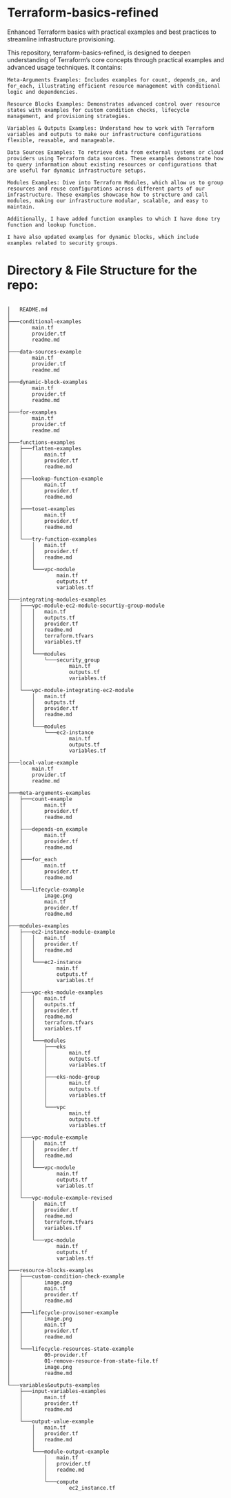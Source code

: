 # Terraform-basics-refined
Enhanced Terraform basics with practical examples and best practices to streamline infrastructure provisioning.


This repository, terraform-basics-refined, is designed to deepen understanding of Terraform’s core concepts through practical examples and advanced usage techniques. It contains:

    Meta-Arguments Examples: Includes examples for count, depends_on, and for_each, illustrating efficient resource management with conditional logic and dependencies.

    Resource Blocks Examples: Demonstrates advanced control over resource states with examples for custom condition checks, lifecycle management, and provisioning strategies. 

    Variables & Outputs Examples: Understand how to work with Terraform variables and outputs to make our infrastructure configurations flexible, reusable, and manageable.

    Data Sources Examples: To retrieve data from external systems or cloud providers using Terraform data sources. These examples demonstrate how to query information about existing resources or configurations that are useful for dynamic infrastructure setups.

    Modules Examples: Dive into Terraform Modules, which allow us to group resources and reuse configurations across different parts of our infrastructure. These examples showcase how to structure and call modules, making our infrastructure modular, scalable, and easy to maintain.

    Additionally, I have added function examples to which I have done try function and lookup function.

    I have also updated examples for dynamic blocks, which include examples related to security groups.


# Directory & File Structure for the repo:


```

│   README.md
│
├───conditional-examples
│       main.tf
│       provider.tf
│       readme.md
│
├───data-sources-example
│       main.tf
│       provider.tf
│       readme.md
│
├───dynamic-block-examples
│       main.tf
│       provider.tf
│       readme.md
│
├───for-examples
│       main.tf
│       provider.tf
│       readme.md
│
├───functions-examples
│   ├───flatten-examples
│   │       main.tf
│   │       provider.tf
│   │       readme.md
│   │
│   ├───lookup-function-example
│   │       main.tf
│   │       provider.tf
│   │       readme.md
│   │
│   ├───toset-examples
│   │       main.tf
│   │       provider.tf
│   │       readme.md
│   │
│   └───try-function-examples
│       │   main.tf
│       │   provider.tf
│       │   readme.md
│       │
│       └───vpc-module
│               main.tf
│               outputs.tf
│               variables.tf
│
├───integrating-modules-examples
│   ├───vpc-module-ec2-module-securtiy-group-module
│   │   │   main.tf
│   │   │   outputs.tf
│   │   │   provider.tf
│   │   │   readme.md
│   │   │   terraform.tfvars
│   │   │   variables.tf
│   │   │
│   │   └───modules
│   │       └───security_group
│   │               main.tf
│   │               outputs.tf
│   │               variables.tf
│   │
│   └───vpc-module-integrating-ec2-module
│       │   main.tf
│       │   outputs.tf
│       │   provider.tf
│       │   readme.md
│       │
│       └───modules
│           └───ec2-instance
│                   main.tf
│                   outputs.tf
│                   variables.tf
│
├───local-value-example
│       main.tf
│       provider.tf
│       readme.md
│
├───meta-arguments-examples
│   ├───count-example
│   │       main.tf
│   │       provider.tf
│   │       readme.md
│   │
│   ├───depends-on_example
│   │       main.tf
│   │       provider.tf
│   │       readme.md
│   │
│   ├───for_each
│   │       main.tf
│   │       provider.tf
│   │       readme.md
│   │
│   └───lifecycle-example
│           image.png
│           main.tf
│           provider.tf
│           readme.md
│
├───modules-examples
│   ├───ec2-instance-module-example
│   │   │   main.tf
│   │   │   provider.tf
│   │   │   readme.md
│   │   │
│   │   └───ec2-instance
│   │           main.tf
│   │           outputs.tf
│   │           variables.tf
│   │
│   ├───vpc-eks-module-examples
│   │   │   main.tf
│   │   │   outputs.tf
│   │   │   provider.tf
│   │   │   readme.md
│   │   │   terraform.tfvars
│   │   │   variables.tf
│   │   │
│   │   └───modules
│   │       ├───eks
│   │       │       main.tf
│   │       │       outputs.tf
│   │       │       variables.tf
│   │       │
│   │       ├───eks-node-group
│   │       │       main.tf
│   │       │       outputs.tf
│   │       │       variables.tf
│   │       │
│   │       └───vpc
│   │               main.tf
│   │               outputs.tf
│   │               variables.tf
│   │
│   ├───vpc-module-example
│   │   │   main.tf
│   │   │   provider.tf
│   │   │   readme.md
│   │   │
│   │   └───vpc-module
│   │           main.tf
│   │           outputs.tf
│   │           variables.tf
│   │
│   └───vpc-module-example-revised
│       │   main.tf
│       │   provider.tf
│       │   readme.md
│       │   terraform.tfvars
│       │   variables.tf
│       │
│       └───vpc-module
│               main.tf
│               outputs.tf
│               variables.tf
│
├───resource-blocks-examples
│   ├───custom-condition-check-example
│   │       image.png
│   │       main.tf
│   │       provider.tf
│   │       readme.md
│   │
│   ├───lifecycle-provisoner-example
│   │       image.png
│   │       main.tf
│   │       provider.tf
│   │       readme.md
│   │
│   └───lifecycle-resources-state-example
│           00-provider.tf
│           01-remove-resource-from-state-file.tf
│           image.png
│           readme.md
│
└───variables&outputs-examples
    ├───input-variables-examples
    │       main.tf
    │       provider.tf
    │       readme.md
    │
    └───output-value-example
        │   main.tf
        │   provider.tf
        │   readme.md
        │
        └───module-output-example
            │   main.tf
            │   provider.tf
            │   readme.md
            │
            └───compute
                    ec2_instance.tf


```